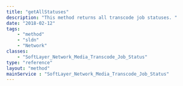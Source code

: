 ```yaml
---
title: "getAllStatuses"
description: "This method returns all transcode job statuses. "
date: "2018-02-12"
tags:
    - "method"
    - "sldn"
    - "Network"
classes:
    - "SoftLayer_Network_Media_Transcode_Job_Status"
type: "reference"
layout: "method"
mainService : "SoftLayer_Network_Media_Transcode_Job_Status"
---
```

